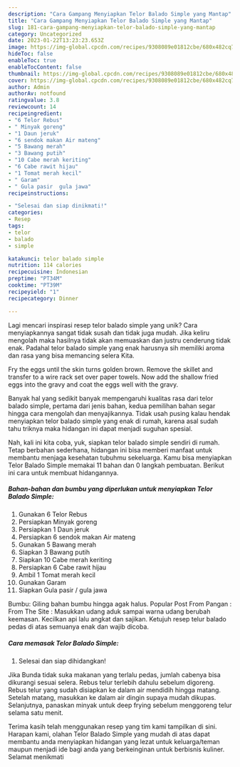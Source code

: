 ```yaml
---
description: "Cara Gampang Menyiapkan Telor Balado Simple yang Mantap"
title: "Cara Gampang Menyiapkan Telor Balado Simple yang Mantap"
slug: 181-cara-gampang-menyiapkan-telor-balado-simple-yang-mantap
category: Uncategorized
date: 2023-01-22T13:23:23.653Z
image: https://img-global.cpcdn.com/recipes/9308089e01812cbe/680x482cq70/telor-balado-simple-foto-resep-utama.jpg
hideToc: false
enableToc: true
enableTocContent: false
thumbnail: https://img-global.cpcdn.com/recipes/9308089e01812cbe/680x482cq70/telor-balado-simple-foto-resep-utama.jpg
cover: https://img-global.cpcdn.com/recipes/9308089e01812cbe/680x482cq70/telor-balado-simple-foto-resep-utama.jpg
author: Admin
authorAv: notfound
ratingvalue: 3.8
reviewcount: 14
recipeingredient:
- "6 Telor Rebus"
- " Minyak goreng"
- "1 Daun jeruk"
- "6 sendok makan Air mateng"
- "5 Bawang merah"
- "3 Bawang putih"
- "10 Cabe merah keriting"
- "6 Cabe rawit hijau"
- "1 Tomat merah kecil"
- " Garam"
- " Gula pasir  gula jawa"
recipeinstructions:

- "Selesai dan siap dinikmati!"
categories:
- Resep
tags:
- telor
- balado
- simple

katakunci: telor balado simple 
nutrition: 114 calories
recipecuisine: Indonesian
preptime: "PT34M"
cooktime: "PT39M"
recipeyield: "1"
recipecategory: Dinner

---
```





Lagi mencari inspirasi resep telor balado simple yang unik? Cara menyiapkannya sangat tidak susah dan tidak juga mudah. Jika keliru mengolah maka hasilnya tidak akan memuaskan dan justru cenderung tidak enak. Padahal telor balado simple yang enak harusnya sih memiliki aroma dan rasa yang bisa memancing selera Kita.





Fry the eggs until the skin turns golden brown. Remove the skillet and transfer to a wire rack set over paper towels. Now add the shallow fried eggs into the gravy and coat the eggs well with the gravy.

Banyak hal yang sedikit banyak mempengaruhi kualitas rasa dari telor balado simple, pertama dari jenis bahan, kedua pemilihan bahan segar hingga cara mengolah dan menyajikannya. Tidak usah pusing kalau hendak menyiapkan telor balado simple yang enak di rumah, karena asal sudah tahu triknya maka hidangan ini dapat menjadi suguhan spesial.






Nah, kali ini kita coba, yuk, siapkan telor balado simple sendiri di rumah. Tetap berbahan sederhana, hidangan ini bisa memberi manfaat untuk membantu menjaga kesehatan tubuhmu sekeluarga. Kamu bisa menyiapkan Telor Balado Simple memakai 11 bahan dan 0 langkah pembuatan. Berikut ini cara untuk membuat hidangannya.

<!--inarticleads1-->

##### Bahan-bahan dan bumbu yang diperlukan untuk menyiapkan Telor Balado Simple:

1. Gunakan 6 Telor Rebus
1. Persiapkan  Minyak goreng
1. Persiapkan 1 Daun jeruk
1. Persiapkan 6 sendok makan Air mateng
1. Gunakan 5 Bawang merah
1. Siapkan 3 Bawang putih
1. Siapkan 10 Cabe merah keriting
1. Persiapkan 6 Cabe rawit hijau
1. Ambil 1 Tomat merah kecil
1. Gunakan  Garam
1. Siapkan  Gula pasir / gula jawa


Bumbu: Giling bahan bumbu hingga agak halus. Popular Post From Pangan : From The Site : Masukkan udang aduk sampai warna udang berubah keemasan. Kecilkan api lalu angkat dan sajikan. Ketujuh resep telur balado pedas di atas semuanya enak dan wajib dicoba. 

<!--inarticleads2-->

##### Cara memasak Telor Balado Simple:


1. Selesai dan siap dihidangkan!

Jika Bunda tidak suka makanan yang terlalu pedas, jumlah cabenya bisa dikurangi sesuai selera. Rebus telur terlebih dahulu sebelum digoreng. Rebus telur yang sudah disiapkan ke dalam air mendidih hingga matang. Setelah matang, masukkan ke dalam air dingin supaya mudah dikupas. Selanjutnya, panaskan minyak untuk deep frying sebelum menggoreng telur selama satu menit. 

Terima kasih telah menggunakan resep yang tim kami tampilkan di sini. Harapan kami, olahan Telor Balado Simple yang mudah di atas dapat membantu anda menyiapkan hidangan yang lezat untuk keluarga/teman maupun menjadi ide bagi anda yang berkeinginan untuk berbisnis kuliner. Selamat menikmati
